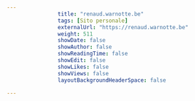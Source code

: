 ---
                title: "renaud.warnotte.be"
                tags: [Sito personale]
                externalUrl: "https://renaud.warnotte.be"
                weight: 511
                showDate: false
                showAuthor: false
                showReadingTime: false
                showEdit: false
                showLikes: false
                showViews: false
                layoutBackgroundHeaderSpace: false
                ---

